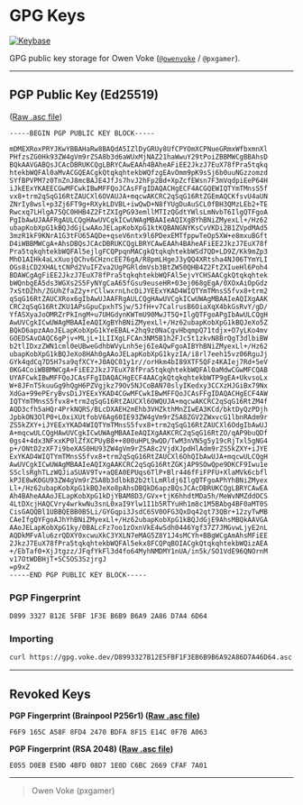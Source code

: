 # GPG Keys

[![Keybase](https://img.shields.io/badge/keybase-@pxgamer-4c8eff.svg?style=flat-square)](https://keybase.io/pxgamer)

GPG public key storage for Owen Voke ([`@owenvoke`](https://github.com/owenvoke) / `@pxgamer`).

-----------------------

## PGP Public Key (Ed25519)

([Raw .asc file](D8993327B12E5FBF1F3EB6B9B6A92A86D7A46D64.asc))

```asciiarmor
-----BEGIN PGP PUBLIC KEY BLOCK-----

mDMEXRoxPRYJKwYBBAHaRw8BAQdA5IZlDyGRUy8UfCPYOmXCPNueGRmxWfbxmnXl
PHfzsZG0Hk93ZW4gVm9rZSA8b3d6aWUxMjNAZ21haWwuY29tPoiZBBMWCgBBAhsD
BQkAAVGABQsJCAcDBRUKCQgLBRYCAwEAAh4BAheAFiEE2JkzJ7EuX78fPra5tqkq
htekbWQFAl0aMvACGQEACgkQtqkqhtekbWQfzgEAvOmm9pK9sSj6b0uuNGzzomzd
SYfBPVPM7z0TnZnJ8mcBAJE4JfJs7hvJ2hFp2Bd+XpZcfEWsn7F3mVqdpiEeP64H
iJkEExYKAEECGwMFCwkIBwMFFQoJCAsFFgIDAQACHgECF4ACGQEWIQTYmTMnsS5f
vx8+trm2qSqG16RtZAUCXl6OVAUJA+mqcwAKCRC2qSqG16RtZGEmAQCKfsvU4aUN
ZNrIy8wsl+p3Zj6FT9g+RXykLDVBL+iwQwD+N8fYUgDuAuSCL0fBH3QMzLEb2+TE
Rwcxq7LHlgA75QC0HHB4Z2FtZXIgPG93emllMTIzQGdtYWlsLmNvbT6IlgQTFgoA
PgIbAwUJAAFRgAULCQgHAwUVCgkICwUWAgMBAAIeAQIXgBYhBNiZMyexLl+/Hz62
ubapKobXpG1kBQJdGjLwAAoJELapKobXpG1ktKQBANGNYKsCvVKDi2B1ZVpdMAd5
3mzR1kF9KNrA1G3tFU65AQDe+qseV6ntx9l6PDexEMTfppwTeOp5XW+e8mxuBGft
D4iWBBMWCgA+AhsDBQsJCAcDBRUKCQgLBRYCAwEAAh4BAheAFiEE2JkzJ7EuX78f
Pra5tqkqhtekbWQFAl5ejlgFCQPpqnMACgkQtqkqhtekbWSd7QD+LD9Z/Kk9mZp3
MhO1AIHk4aLxXuojQChv6CHzncEE76gA/R8pmLHgeJ3yQQ4XRtsha4NJ06TYmYLI
OGs8iCD2XHALtCNPd2VuIFZva2UgPGRldmVsb3BtZW50QHB4Z2FtZXIueHl6Poh4
BDAWCgAgFiEE2JkzJ7EuX78fPra5tqkqhtekbWQFAl5ejvYCHSAACgkQtqkqhtek
bWQnbgEA5ds3WGXs2S5FyNYgCaA65fGsu9euseHR+03ej068gEgA/0XOxAiOpGdz
7xStDZhh/ZGUhZfaZ2y+rCllwxrnLhcDiJYEExYKAD4WIQTYmTMnsS5fvx8+trm2
qSqG16RtZAUCXRox6gIbAwUJAAFRgAULCQgHAwUVCgkICwUWAgMBAAIeAQIXgAAK
CRC2qSqG16RtZKU1APsGpuCpxhTSjw/5JfH+v7CalrusB6OiaXqX4bkGsRvY/gD/
YfASXyaJoOMRZrPkIngM+u7UHGdynKWTmU90MwJT5Q+IlgQTFgoAPgIbAwULCQgH
AwUVCgkICwUWAgMBAAIeAQIXgBYhBNiZMyexLl+/Hz62ubapKobXpG1kBQJeXo5Z
BQkD6apzAAoJELapKobXpG1kYeEBAL+2hq9z0NaCgvHbqmpQ71tdjx+O7yLKo4mv
GOEDSAvOAQC6gPjv+MLjL+1LIIXgLFCAn3NM5B1h2FJc5t1zkvN8BrQgT3dlbiBW
b2tlIDxzZWN1cml0eUBweGdhbWVyLnh5ej6IeAQwFgoAIBYhBNiZMyexLl+/Hz62
ubapKobXpG1kBQJeXo8HAh0gAAoJELapKobXpG1kyzIA/i8rl7eeh15vz06RguJj
GYk4qdCq7D5H7sa9qfXCY+J0AQC01y1r//orHkm4bI89XTF5QFz4KAIej7Rd+5eV
0KG4CoiWBBMWCgA+FiEE2JkzJ7EuX78fPra5tqkqhtekbWQFAl0aMdwCGwMFCQAB
UYAFCwkIBwMFFQoJCAsFFgIDAQACHgECF4AACgkQtqkqhtekbWTP9gEA+UkvsoLx
W+8JFnT5kuuGg9hQgH6PZVgjkz79Ov5NJCoBAN70slyIKedxy3CCXzHJGiBx79Nx
XdGa+99ePEryBvsDiJYEExYKAD4CGwMFCwkIBwMFFQoJCAsFFgIDAQACHgECF4AW
IQTYmTMnsS5fvx8+trm2qSqG16RtZAUCXl6OWQUJA+mqcwAKCRC2qSqG16RtZM4f
AQD3cfh5aHQr4PrkNQRS/BLcDXAEH2mEhb3VHZkthMnZIwEA3KCd/bktDyQzPDjh
JpbkON3OlP0+L0xiXUtfobV6Ag60IE93ZW4gVm9rZSA8ZGV2ZWxvcG1lbnRAdm9r
ZS5kZXY+iJYEExYKAD4WIQTYmTMnsS5fvx8+trm2qSqG16RtZAUCXl6OdgIbAwUJ
A+mqcwULCQgHAwUVCgkICwUWAgMBAAIeAQIXgAAKCRC2qSqG16RtZO/qAP9buQDf
0gs4+4dx3NFxxKP0lZfXCPUyB8++800uHPL9wQD/TwM3nVN5g5y19cRjTxl5gNG4
p+/ONtD2zXF7i9beXAS0HU93ZW4gVm9rZSA8c2VjdXJpdHlAdm9rZS5kZXY+iJYE
ExYKAD4WIQTYmTMnsS5fvx8+trm2qSqG16RtZAUCXl6OhQIbAwUJA+mqcwULCQgH
AwUVCgkICwUWAgMBAAIeAQIXgAAKCRC2qSqG16RtZGKjAP9SOwQpe9DKCF9Iwu1e
SSclsRghTLzWQJiaSUAV9Tv+aQEA0EPUqs6TlP+Blr446fFiFPFU+XlaMVk6cbfl
kPJE8wK0GU93ZW4gVm9rZSA8b3dlbkB2b2tlLmRldj6IlgQTFgoAPhYhBNiZMyex
Ll+/Hz62ubapKobXpG1kBQJeXo8pAhsDBQkD6apzBQsJCAcDBRUKCQgLBRYCAwEA
Ah4BAheAAAoJELapKobXpG1kDjYBAM8D3/GVx+tjK6hhdtMDa5h/MeWvNMZddOCS
4LtDXcjHAQCVry4wrkwNu3snL0xaI9Ylw1I1b5RTYuHh1m8c1M5BAbg4BF0aMT0S
CisGAQQBl1UBBQEBB0B5Li/GYGqpi3JsdC6SV0OFG3QxDq42qt73QBr+12zyTwMB
CAeIfgQYFgoAJhYhBNiZMyexLl+/Hz62ubapKobXpG1kBQJdGjE9AhsMBQkAAVGA
AAoJELapKobXpG1ky/0BALcFz7oo1zOxnVkE4wSdh0446Ygf37Z7JMGvwLjyE2nL
AQDkMFvAlu6zrQDXY0xcwuXkC3YXLN7eMAG5Z8Y1J4sMCYh+BBgWCgAmAhsMFiEE
2JkzJ7EuX78fPra5tqkqhtekbWQFAl5ekx8FCQPqBOIACgkQtqkqhtekbWQizAEA
+/EbTaf0+XjJtgzz/JFqfYkFl3d4fo64MyhNMDMY1nUA/in5k/SO1VdE96QNOrnM
v17OtWDBHjT+SC5OS3SzjrgJ
=p9xZ
-----END PGP PUBLIC KEY BLOCK-----
```

### PGP Fingerprint

```text
D899 3327 B12E 5FBF 1F3E B6B9 B6A9 2A86 D7A4 6D64
```

### Importing

```sh
curl https://gpg.voke.dev/D8993327B12E5FBF1F3EB6B9B6A92A86D7A46D64.asc | gpg --import
```

-----------------------

## Revoked Keys

**PGP Fingerprint (Brainpool P256r1) ([Raw .asc file](F6F9165CA58F8FD42470BDFA8F15E14C0F7BA063.asc))**

```text
F6F9 165C A58F 8FD4 2470 BDFA 8F15 E14C 0F7B A063
```

**PGP Fingerprint (RSA 2048) ([Raw .asc file](E055D0EBE50D4BFD08D71E0DC6BC2669CFAF7A01.asc))**

```text
E055 D0EB E50D 4BFD 08D7 1E0D C6BC 2669 CFAF 7A01
```

-----------------------

> Owen Voke (pxgamer)
